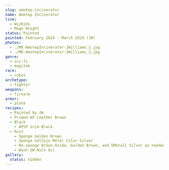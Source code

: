 ```yaml
---
slug: amotep-incinerator
name: Amotep Incinerator
line:
  - WizKids
  - Mage Knight
status: Painted
painted: February 2024 - March 2024 (JW)
photos:
  - ./MK-AmotepIncinerator-JWilliams_1.jpg
  - ./MK-AmotepIncinerator-JWilliams_2.jpg
genre:
  - sci-fi
  - magitek
race:
  - robot
archetype:
  - fighter
weapons:
  - firearm
armor:
  - plate
recipes:
  - Painted by JW
  - Primed AP Leather Brown
  - Black
    - APSP Grim Black
  - Rust
    - Sponge Golden Brown
    - Sponge Vallejo Metal Color Silver
    - Re-sponge Brown Oxide, Golden Brown, and VMetalC Silver as needed
    - Wash GW Nuln Oil
gallery:
  status: hidden
---
```

